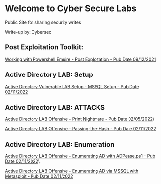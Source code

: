 # Welcome to Cyber Secure Labs

Public Site for sharing security writes

Write-up by: Cybersec

## Post Exploitation Toolkit:

[Working with Powershell Empire - Post Exploitation - Pub Date 09/12/2021](./README_.md)

## Active Directory LAB: Setup
[Active Directory Vulnerable LAB Setup - MSSQL Setup - Pub Date 02/11/2022](./Active_Directory_LAB_MSSQL.md)

## Active Directory LAB: ATTACKS
[Active Directory LAB Offensive - Print Nightmare - Pub Date 02/05/2022](./PrintNightmare.md)\\

[Active Directory LAB Offensive - Passing-the-Hash - Pub Date 02/11/2022](./Active_Directory_LAB_Passing_the_hash.md)


## Active Directory LAB: Enumeration
[Active Directory LAB Offensive - Enumerating AD with ADPease.ps1 - Pub Date 02/11/2022](./EnumadPEAS.md)\\

[Active Directory LAB Offensive - Enumerating AD via MSSQL with Metasploit - Pub Date 02/11/2022](./msploit_enumsql.md)

